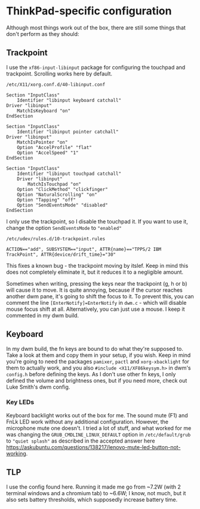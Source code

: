 # ThinkPad-specific configuration
Although most things work out of the box, there are still some things that don't perform as they should:

## Trackpoint
I use the `xf86-input-libinput` package for configuring the touchpad and trackpoint. Scrolling works here by default.

`/etc/X11/xorg.conf.d/40-libinput.conf`

```
Section "InputClass"
    Identifier "libinput keyboard catchall"
Driver "libinput"
    MatchIsKeyboard "on"
EndSection

Section "InputClass"
    Identifier "libinput pointer catchall"
Driver "libinput"
    MatchIsPointer "on"
    Option "AccelProfile" "flat"
    Option "AccelSpeed" "1"
EndSection

Section "InputClass"
    Identifier "libinput touchpad catchall"
    Driver "libinput"
        MatchIsTouchpad "on"
    Option "ClickMethod" "clickfinger"
    Option "NaturalScrolling" "on"
    Option "Tapping" "off"
    Option "SendEventsMode" "disabled"
EndSection
```
I only use the trackpoint, so I disable the touchpad it. If you want to use it, change the option `SendEventsMode` to `"enabled"`

`/etc/udev/rules.d/10-trackpoint.rules`

`ACTION=="add", SUBSYSTEM=="input", ATTR{name}=="TPPS/2 IBM TrackPoint", ATTR{device/drift_time}="30"`

This fixes a known bug - the trackpoint moving by itslef. Keep in mind this does not completely eliminate it, but it reduces it to a negligible amount.

Sometimes when writing, pressing the keys near the trackpoint (g, h or b) will cause it to move. It is quite annoying, because if the cursor reaches another dwm pane, it's going to shift the focus to it. To prevent this, you can comment the line `[EnterNotify]=EnterNotify` in `dwm.c` - which will disable mouse focus shift at all. Alternatively, you can just use a mouse. I keep it commented in my dwm build.

## Keyboard
In my dwm build, the fn keys are bound to do what they're supposed to. Take a look at them and copy them in your setup, if you wish. Keep in mind you're going to need the packages `pamixer`, `pactl` and `xorg-xbacklight` for them to actually work, and you also `#include <X11/XF86keysym.h>` in dwm's `config.h` before defining the keys. As I don't use other fn keys, I only defined the volume and brightness ones, but if you need more, check out Luke Smith's dwm config.

### Key LEDs
Keyboard backlight works out of the box for me.
The sound mute (F1) and FnLk LED work without any additional configuration. However, the microphone mute one doesn't. I tried a lot of stuff, and what worked for me was changing the `GRUB_CMDLINE_LINUX_DEFAULT` option in `/etc/default/grub` to `"quiet splash"` as described in the accepted answer here https://askubuntu.com/questions/138217/lenovo-mute-led-button-not-working.

## TLP
I use the config found here. Running it made me go from ~7.2W (with 2 terminal windows and a chromium tab) to ~6.6W; I know, not much, but it also sets battery thresholds, which supposedly increase battery time.
